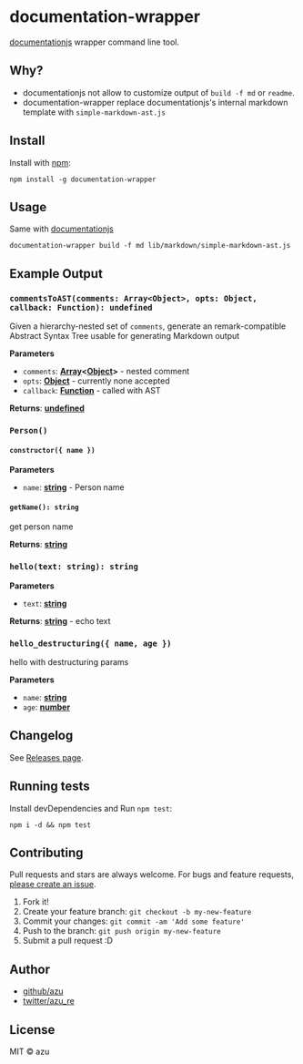 # documentation-wrapper

[documentationjs](https://github.com/documentationjs/documentation "documentation") wrapper command line tool.

## Why?

-   documentationjs not allow to customize output of `build -f md` or `readme`.
-   documentation-wrapper replace documentationjs's internal markdown template with `simple-markdown-ast.js`

## Install

Install with [npm](https://www.npmjs.com/):

    npm install -g documentation-wrapper

## Usage

Same with [documentationjs](https://github.com/documentationjs/documentation "documentation")

    documentation-wrapper build -f md lib/markdown/simple-markdown-ast.js

## Example Output

### `commentsToAST(comments: Array<Object>, opts: Object, callback: Function): undefined`

Given a hierarchy-nested set of `comments`, generate an remark-compatible
Abstract Syntax Tree usable for generating Markdown output

**Parameters**

-   `comments`: **[Array](https://developer.mozilla.org/en-US/docs/Web/JavaScript/Reference/Global_Objects/Array)&lt;[Object](https://developer.mozilla.org/en-US/docs/Web/JavaScript/Reference/Global_Objects/Object)>** - nested comment
-   `opts`: **[Object](https://developer.mozilla.org/en-US/docs/Web/JavaScript/Reference/Global_Objects/Object)** - currently none accepted
-   `callback`: **[Function](https://developer.mozilla.org/en-US/docs/Web/JavaScript/Reference/Statements/function)** - called with AST

**Returns**: **[undefined](https://developer.mozilla.org/en-US/docs/Web/JavaScript/Reference/Global_Objects/undefined)**

### `Person()`

#### `constructor({ name })`

**Parameters**

-   `name`: **[string](https://developer.mozilla.org/en-US/docs/Web/JavaScript/Reference/Global_Objects/String)** - Person name

#### `getName(): string`

get person name

**Returns**: **[string](https://developer.mozilla.org/en-US/docs/Web/JavaScript/Reference/Global_Objects/String)**

### `hello(text: string): string`

**Parameters**

-   `text`: **[string](https://developer.mozilla.org/en-US/docs/Web/JavaScript/Reference/Global_Objects/String)**

**Returns**: **[string](https://developer.mozilla.org/en-US/docs/Web/JavaScript/Reference/Global_Objects/String)** - echo text

### `hello_destructuring({ name, age })`

hello with destructuring params

**Parameters**

-   `name`: **[string](https://developer.mozilla.org/en-US/docs/Web/JavaScript/Reference/Global_Objects/String)**
-   `age`: **[number](https://developer.mozilla.org/en-US/docs/Web/JavaScript/Reference/Global_Objects/Number)**

## Changelog

See [Releases page](https://github.com/azu/documentation-wrapper/releases).

## Running tests

Install devDependencies and Run `npm test`:

    npm i -d && npm test

## Contributing

Pull requests and stars are always welcome.
For bugs and feature requests, [please create an issue](https://github.com/azu/documentation-wrapper/issues).

1.  Fork it!
2.  Create your feature branch: `git checkout -b my-new-feature`
3.  Commit your changes: `git commit -am 'Add some feature'`
4.  Push to the branch: `git push origin my-new-feature`
5.  Submit a pull request :D

## Author

-   [github/azu](https://github.com/azu)
-   [twitter/azu_re](http://twitter.com/azu_re)

## License

MIT © azu

